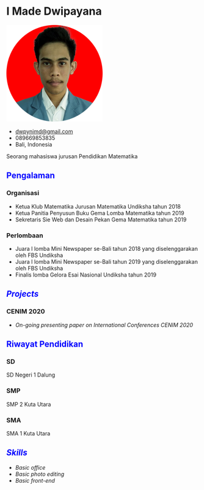 # I Made Dwipayana

<img src="img/ava.png" style="width:50%;height=auto;">

- <dwpynimd@gmail.com>
- 089669853835
- Bali, Indonesia

Seorang mahasiswa jurusan Pendidikan Matematika

## <span style="color:blue">Pengalaman</span>

### Organisasi

 - Ketua Klub Matematika Jurusan Matematika Undiksha tahun 2018
 - Ketua Panitia Penyusun Buku Gema Lomba Matematika tahun 2019
 - Sekretaris Sie Web dan Desain Pekan Gema Matematika tahun 2019

### Perlombaan

 - Juara I lomba Mini Newspaper se-Bali tahun 2018 yang diselenggarakan oleh FBS Undiksha
 - Juara I lomba Mini Newspaper se-Bali tahun 2019 yang diselenggarakan oleh FBS Undiksha
 - Finalis lomba Gelora Esai Nasional Undiksha tahun 2019

## <span style="color:blue">*Projects*</span>

### CENIM 2020

- *On-going presenting paper on International Conferences CENIM 2020*

## <span style="color:blue">Riwayat Pendidikan</span>

### SD

SD Negeri 1 Dalung

### SMP

SMP 2 Kuta Utara

### SMA

SMA 1 Kuta Utara

## <span style="color:blue">*Skills*</span>

 - *Basic office*
 - *Basic photo editing*
 - *Basic front-end*
